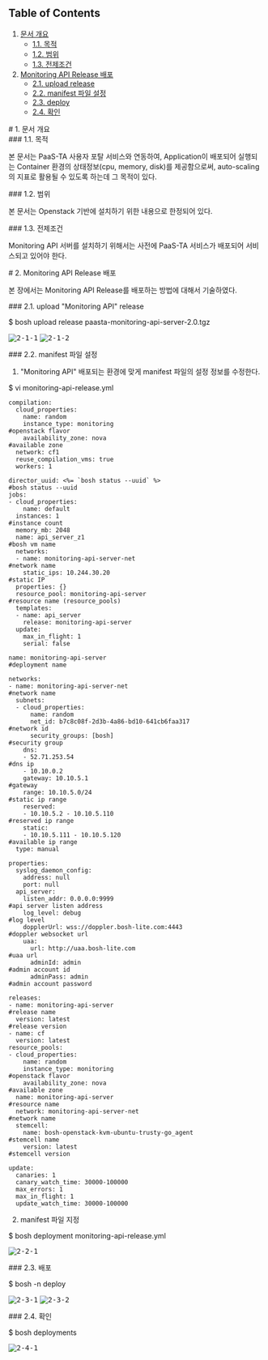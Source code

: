 ## Table of Contents
1. [문서 개요](#1)
     * [1.1. 목적](#2)
     * [1.2. 범위](#3)
     * [1.3. 전제조건](#4)
2. [Monitoring API Release 배포](#5)
     * [2.1.  upload release](#6)
     * [2.2.  manifest 파일 설정](#7)
     * [2.3.  deploy](#8)
     * [2.4.  확인](#9)

<div id='1'></div>
# 1. 문서 개요

<div id='2'></div>
### 1.1. 목적
      
본 문서는 PaaS-TA 사용자 포탈 서비스와 연동하여, Application이 배포되어 실행되는 Container 환경의 상태정보(cpu, memory, disk)를 제공함으로써, auto-scaling의 지표로 활용될 수 있도록 하는데 그 목적이 있다.

<div id='3'></div>
### 1.2. 범위
      
본 문서는 Openstack 기반에 설치하기 위한 내용으로 한정되어 있다.

<div id='4'></div>
### 1.3. 전제조건
      
Monitoring API 서버를 설치하기 위해서는 사전에 PaaS-TA 서비스가 배포되어 서비스되고 있어야 한다.

<div id='5'></div>
# 2.  Monitoring API Release 배포

본 장에서는 Monitoring API Release를 배포하는 방법에 대해서 기술하였다.

<div id='6'></div>
### 2.1.  upload "Monitoring API" release

$ bosh upload release paasta-monitoring-api-server-2.0.tgz

<kbd>![2-1-1]</kbd>
<kbd>![2-1-2]</kbd>

<div id='7'></div>
### 2.2.  manifest 파일 설정

1. "Monitoring API" 배포되는 환경에 맞게 manifest 파일의 설정 정보를 수정한다.

$ vi monitoring-api-release.yml

```
compilation:
  cloud_properties:
    name: random
    instance_type: monitoring																					#openstack flavor
    availability_zone: nova																						#available zone
  network: cf1
  reuse_compilation_vms: true
  workers: 1
  
director_uuid: <%= `bosh status --uuid` %>														#bosh status --uuid 
jobs:
- cloud_properties:
    name: default
  instances: 1																												#instance count
  memory_mb: 2048
  name: api_server_z1																									#bosh vm name
  networks:
  - name: monitoring-api-server-net																		#network name
    static_ips: 10.244.30.20																					#static IP
  properties: {}
  resource_pool: monitoring-api-server																#resource name (resource_pools)
  templates:
  - name: api_server
    release: monitoring-api-server
  update:
    max_in_flight: 1
    serial: false

name: monitoring-api-server																						#deployment name

networks:
- name: monitoring-api-server-net																			#network name
  subnets:
  - cloud_properties:
      name: random
      net_id: b7c8c08f-2d3b-4a86-bd10-641cb6faa317										#network id
      security_groups: [bosh]																					#security group
    dns:
    - 52.71.253.54																										#dns ip
    - 10.10.0.2
    gateway: 10.10.5.1																								#gateway 
    range: 10.10.5.0/24																								#static ip range
    reserved:		
    - 10.10.5.2 - 10.10.5.110																					#reserved ip range
    static:
    - 10.10.5.111 - 10.10.5.120																				#available ip range
  type: manual

properties:
  syslog_daemon_config:
    address: null
    port: null
  api_server:
    listen_addr: 0.0.0.0:9999																					#api server listen address
    log_level: debug																									#log level
    dopplerUrl: wss://doppler.bosh-lite.com:4443											#doppler websocket url
    uaa:
      url: http://uaa.bosh-lite.com																		#uaa url
      adminId: admin																									#admin account id
      adminPass: admin																								#admin account password

releases:
- name: monitoring-api-server																					#release name
  version: latest																											#release version
- name: cf
  version: latest
resource_pools:
- cloud_properties:
    name: random
    instance_type: monitoring																					#openstack flavor
    availability_zone: nova																						#available zone
  name: monitoring-api-server																					#resource name
  network: monitoring-api-server-net																	#network name
  stemcell:
    name: bosh-openstack-kvm-ubuntu-trusty-go_agent										#stemcell name
    version: latest																										#stemcell version
    
update:
  canaries: 1
  canary_watch_time: 30000-100000
  max_errors: 1
  max_in_flight: 1
  update_watch_time: 30000-100000
```

2. manifest 파일 지정

$ bosh deployment monitoring-api-release.yml

<kbd>![2-2-1]</kbd>

<div id='8'></div>
### 2.3.  배포

$ bosh -n deploy 

<kbd>![2-3-1]</kbd>
<kbd>![2-3-2]</kbd>

<div id='9'></div>
### 2.4.  확인

$ bosh deployments 

<kbd>![2-4-1]</kbd>


[2-1-1]:images/monitoring-api/2-1-1.png
[2-1-2]:images/monitoring-api/2-1-2.png
[2-2-1]:images/monitoring-api/2-2-1.png
[2-3-1]:images/monitoring-api/2-3-1.png
[2-3-2]:images/monitoring-api/2-3-2.png
[2-4-1]:images/monitoring-api/2-4-1.png
